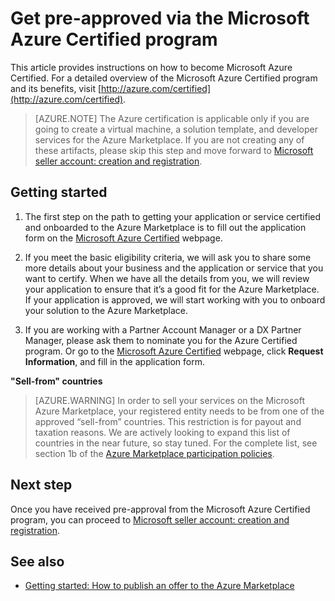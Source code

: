 <properties
   pageTitle="Get pre-approved through the Microsoft Azure Certified program | Microsoft Azure"
   description="Learn about the Microsoft Azure Certified partner program and how to get to sell your virtual machine image, solution template, developer service, or data service on the Azure Marketplace"
   services="marketplace-publishing"
   documentationCenter="na"
   authors="HannibalSII"
   manager="hascipio"
   editor=""
   tags=""/>

<tags
   ms.service="marketplace"
   ms.devlang="na"
   ms.topic="article"
   ms.tgt_pltfrm="na"
   ms.workload="na"
   ms.date="07/21/2016"
   ms.author="anishk;hascipio"/>


# <a name="get-pre-approved-via-the-microsoft-azure-certified-program"></a>Get pre-approved via the Microsoft Azure Certified program

This article provides instructions on how to become Microsoft Azure Certified. For a detailed overview of the Microsoft Azure Certified program and its benefits, visit [http://azure.com/certified](http://azure.com/certified).

> [AZURE.NOTE] The Azure certification is applicable only if you are going to create a virtual machine, a solution template, and developer services for the Azure Marketplace. If you are not creating any of these artifacts, please skip this step and move forward to [Microsoft seller account: creation and registration](marketplace-publishing-accounts-creation-registration.md).

## <a name="getting-started"></a>Getting started
1. The first step on the path to getting your application or service certified and onboarded to the Azure Marketplace is to fill out the application form on the [Microsoft Azure Certified](https://azure.microsoft.com/marketplace/partner-program/) webpage.

2. If you meet the basic eligibility criteria, we will ask you to share some more details about your business and the application or service that you want to certify. When we have all the details from you, we will review your application to ensure that it’s a good fit for the Azure Marketplace. If your application is approved, we will start working with you to onboard your solution to the Azure Marketplace.

3. If you are working with a Partner Account Manager or a DX Partner Manager, please ask them to nominate you for the Azure Certified program. Or go to the [Microsoft Azure Certified](http://azure.com/certified) webpage, click **Request Information**, and fill in the application form.

**"Sell-from" countries**

> [AZURE.WARNING] In order to sell your services on the Microsoft Azure Marketplace, your registered entity needs to be from one of the approved “sell-from” countries. This restriction is for payout and taxation reasons. We are actively looking to expand this list of countries in the near future, so stay tuned. For the complete list, see section 1b of the [Azure Marketplace participation policies](http://go.microsoft.com/fwlink/?LinkID=526833).

## <a name="next-step"></a>Next step
Once you have received pre-approval from the Microsoft Azure Certified program, you can proceed to [Microsoft seller account: creation and registration](marketplace-publishing-accounts-creation-registration.md).

## <a name="see-also"></a>See also
- [Getting started: How to publish an offer to the Azure Marketplace](marketplace-publishing-getting-started.md)



<!--HONumber=Oct16_HO2-->



